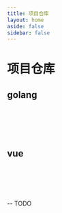 ```yaml
---
title: 项目仓库
layout: home
aside: false
sidebar: false
---
```

<script setup lang="ts">
  import { ref } from "vue";
  const golangRepos = ref([
    { owner: "chhz0", repoName: "goiam" },
    { owner: "chhz0", repoName: "gojob" },
    { owner: "chhz0", repoName: "framego" },
    { owner: "chhz0", repoName: "go-bitcask" }
  ]);
  const vueRepos = ref([
    { owner: "unovue", repoName: "shadcn-vue" },
  ]);
</script>

<style>
.repo-grid {
    display: grid;
  grid-template-columns: repeat(auto-fill, minmax(300px, 1fr));
  gap: 1.5rem;
  padding: 2rem;
}

/* 移动端适配 */
@media (max-width: 640px) {
  .repo-grid {
    grid-template-columns: 1fr;
    padding: 1rem;
  }
}
</style>

# 项目仓库

## golang
<div class="repo-grid">
  <GithubRepoCard
    v-for="repo in golangRepos"
    :owner="repo.owner"
    :repo="repo.repoName" />
</div>

## vue

<div class="repo-grid">
  <GithubRepoCard
    v-for="repo in vueRepos"
    :owner="repo.owner"
    :repo="repo.repoName" />
</div>

-- TODO

<!-- ## java -->

<!-- TODO -->

<!-- ## cangjie -->

<!-- TODO -->